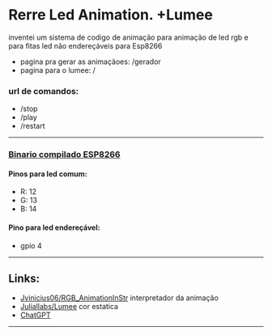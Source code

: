 # Rerre Led Animation. +Lumee
inventei um sistema de codigo de animação para animação de led rgb e para fitas led não endereçáveis
para Esp8266

- pagina pra gerar as animaçãoes: /gerador
- pagina para o lumee: /

### url de comandos:
- /stop
- /play
- /restart
------------
### [Binario compilado ESP8266](https://github.com/BiancaRerre/Rerre-Led-Animation-Lumee/tree/main/bin)
#### Pinos para led comum:
- R: 12
- G: 13
- B: 14

#### Pino para led endereçável:
- gpio 4


------------
## Links:
- [Jvinicius06/RGB_AnimationInStr](https://github.com/Jvinicius06/RGB_AnimationInStr) interpretador da animação
- [Juliallabs/Lumee](https://github.com/Juliallabs/Lumee) cor estatica
- [ChatGPT](https://chat.openai.com/chat)

------------
